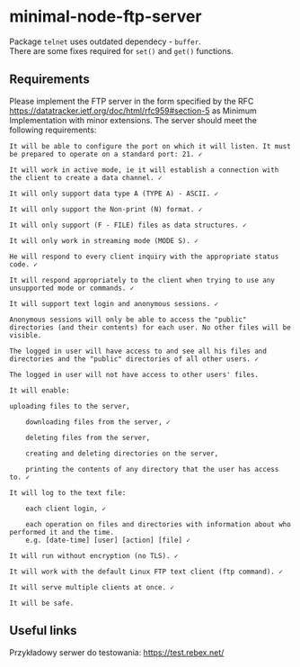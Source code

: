 # minimal-node-ftp-server
Package `telnet` uses outdated dependecy - `buffer`.<br/>
There are some fixes required for `set()` and `get()` functions.

## Requirements
Please implement the FTP server in the form specified by the RFC https://datatracker.ietf.org/doc/html/rfc959#section-5 as Minimum Implementation with minor extensions. The server should meet the following requirements:

    It will be able to configure the port on which it will listen. It must be prepared to operate on a standard port: 21. ✓

    It will work in active mode, ie it will establish a connection with the client to create a data channel. ✓

    It will only support data type A (TYPE A) - ASCII. ✓

    It will only support the Non-print (N) format. ✓

    It will only support (F - FILE) files as data structures. ✓

    It will only work in streaming mode (MODE S). ✓

    He will respond to every client inquiry with the appropriate status code. ✓

    It will respond appropriately to the client when trying to use any unsupported mode or commands. ✓

    It will support text login and anonymous sessions. ✓

    Anonymous sessions will only be able to access the "public" directories (and their contents) for each user. No other files will be visible.

    The logged in user will have access to and see all his files and directories and the "public" directories of all other users. ✓

    The logged in user will not have access to other users' files.

    It will enable:

    uploading files to the server,

        downloading files from the server, ✓

        deleting files from the server,

        creating and deleting directories on the server,

        printing the contents of any directory that the user has access to. ✓

    It will log to the text file:

        each client login, ✓

        each operation on files and directories with information about who performed it and the time.
        e.g. [date-time] [user] [action] [file] ✓

    It will run without encryption (no TLS). ✓

    It will work with the default Linux FTP text client (ftp command). ✓

    It will serve multiple clients at once. ✓

    It will be safe. 

## Useful links

Przykładowy serwer do testowania: https://test.rebex.net/

